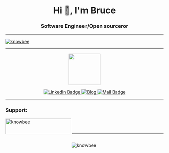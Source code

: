 <h1 align="center">Hi 👋, I'm Bruce</h1>
<h3 align="center">Software Engineer/Open sourceror</h3>

<hr/>

<p align="left"> <a href="https://github.com/ryo-ma/github-profile-trophy"><img src="https://github-profile-trophy.vercel.app/?username=knowbee&theme=monokai" alt="knowbee" /></a> </p>

<hr/>
<p align="center"><img src="https://media.giphy.com/media/M9gbBd9nbDrOTu1Mqx/giphy.gif" width="100"/></p>
<p align="center">
  <a href="https://www.linkedin.com/in/bruce-igwaneza/" target="_blank">
    <img src="https://img.shields.io/badge/LinkedIn-blue?flat-square&logo=linkedin&logoColor=white" alt="LinkedIn Badge">
  </a>
  <a href="https://dev.to/knowbee" target="_blank">
    <img src="https://img.shields.io/badge/Website-46a2f1.svg?&style=flat-square&logo=Google-Chrome&logoColor=white" alt="Blog">
  </a>
  <a href="mailto:knowbeeinc@gmail.com" target="_blank">
    <img src="https://img.shields.io/badge/Email-blue?style=flat-square&logo=gmail&logoColor=white" alt="Mail Badge">
  </a>
</p>

<hr/>

<h3 align="left">Support:</h3>
<p><a href="https://www.buymeacoffee.com/knowbee"> <img align="left" src="https://cdn.buymeacoffee.com/buttons/v2/default-yellow.png" height="50" width="210" alt="knowbee" /></a></p><br><br>

<hr/>

<div style="display: flex;
	flex-wrap: wrap;
	grid-gap: 50px;
	justify-content: center;
	justify-items: center;" >
<p ><img align="left" src="https://github-readme-streak-stats.herokuapp.com/?user=knowbee&" alt="knowbee" /></p>
</div>
